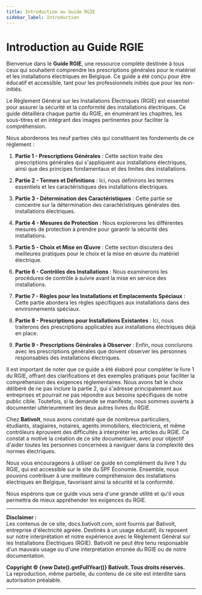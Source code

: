 ```yaml
---
title: Introduction au Guide RGIE
sidebar_label: Introduction
---
```


# Introduction au Guide RGIE

Bienvenue dans le **Guide RGIE**, une ressource complète destinée à tous ceux qui souhaitent comprendre les prescriptions générales pour le matériel et les installations électriques en Belgique. Ce guide a été conçu pour être éducatif et accessible, tant pour les professionnels initiés que pour les non-initiés.

Le Règlement Général sur les Installations Électriques (RGIE) est essentiel pour assurer la sécurité et la conformité des installations électriques. Ce guide détaillera chaque partie du RGIE, en énumérant les chapitres, les sous-titres et en intégrant des images pertinentes pour faciliter la compréhension.

Nous aborderons les neuf parties clés qui constituent les fondements de ce règlement :

1. **Partie 1 - Prescriptions Générales** : Cette section traite des prescriptions générales qui s'appliquent aux installations électriques, ainsi que des principes fondamentaux et des limites des installations.

2. **Partie 2 - Termes et Définitions** : Ici, nous définirons les termes essentiels et les caractéristiques des installations électriques.

3. **Partie 3 - Détermination des Caractéristiques** : Cette partie se concentre sur la détermination des caractéristiques générales des installations électriques.

4. **Partie 4 - Mesures de Protection** : Nous explorerons les différentes mesures de protection à prendre pour garantir la sécurité des installations.

5. **Partie 5 - Choix et Mise en Œuvre** : Cette section discutera des meilleures pratiques pour le choix et la mise en œuvre du matériel électrique.

6. **Partie 6 - Contrôles des Installations** : Nous examinerons les procédures de contrôle à suivre avant la mise en service des installations.

7. **Partie 7 - Règles pour les Installations et Emplacements Spéciaux** : Cette partie abordera les règles spécifiques aux installations dans des environnements spéciaux.

8. **Partie 8 - Prescriptions pour Installations Existantes** : Ici, nous traiterons des prescriptions applicables aux installations électriques déjà en place.

9. **Partie 9 - Prescriptions Générales à Observer** : Enfin, nous conclurons avec les prescriptions générales que doivent observer les personnes responsables des installations électriques.

Il est important de noter que ce guide a été élaboré pour compléter le livre 1 du RGIE, offrant des clarifications et des exemples pratiques pour faciliter la compréhension des exigences réglementaires. Nous avons fait le choix délibéré de ne pas inclure la partie 2, qui s'adresse principalement aux entreprises et pourrait ne pas répondre aux besoins spécifiques de notre public cible. Toutefois, si la demande se manifeste, nous sommes ouverts à documenter ultérieurement les deux autres livres du RGIE.

Chez **Bativolt**, nous avons constaté que de nombreux particuliers, étudiants, stagiaires, notaires, agents immobiliers, électriciens, et même contrôleurs éprouvent des difficultés à interpréter les articles du RGIE. Ce constat a motivé la création de ce site documentaire, avec pour objectif d'aider toutes les personnes concernées à naviguer dans la complexité des normes électriques.

Nous vous encourageons à utiliser ce guide en complément du livre 1 du RGIE, qui est accessible sur le site du SPF Économie. Ensemble, nous pouvons contribuer à une meilleure compréhension des installations électriques en Belgique, favorisant ainsi la sécurité et la conformité.

Nous espérons que ce guide vous sera d'une grande utilité et qu'il vous permettra de mieux appréhender les exigences du RGIE.

---

**Disclaimer :**  
Les contenus de ce site, docs.bativolt.com, sont fournis par Bativolt, entreprise d'électricité agréée. Destinés à un usage éducatif, ils reposent sur notre interprétation et notre expérience avec le Règlement Général sur les Installations Électriques (RGIE). Bativolt ne peut être tenu responsable d'un mauvais usage ou d'une interprétation erronée du RGIE ou de notre documentation.

**Copyright © {new Date().getFullYear()} Bativolt. Tous droits réservés.**  
La reproduction, même partielle, du contenu de ce site est interdite sans autorisation préalable.

---

